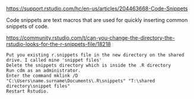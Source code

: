 https://support.rstudio.com/hc/en-us/articles/204463668-Code-Snippets

Code snippets are text macros that are used for quickly inserting common snippets of code. 


https://community.rstudio.com/t/can-you-change-the-directory-the-rstudio-looks-for-the-r-snippets-file/18218

    Put you existing r.snippets file in the new directory on the shared drive. I called mine 'snippet files'
    Delete the snippets directory which is inside the .R directory
    Run cdm as an administrator.
    Enter the command mklink /D "C:\Users\name.surname\Documents\.R\snippets" "T:\shared directory\snippet files"
    Restart Rstudio.
